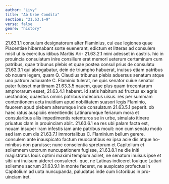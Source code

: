 ```yaml
---
author: "Livy"
title: "Ab Urbe Condita"
section: "21.63.1–9"
verse: false
genre: "history"
---
```


21.63.1.1
consulum designatorum alter Flaminius, cui eae legiones
quae Placentiae hibernabant sorte euenerant, edictum et
litteras ad consulem misit ut is exercitus idibus Martiis Ari-
21.63.2.1
mini adesset in castris. hic in prouincia consulatum inire
consilium erat memori ueterum certaminum cum patribus,
quae tribunus plebis et quae postea consul prius de consulatu
21.63.3.1
qui abrogabatur, dein de triumpho habuerat, inuisus etiam
patribus ob nouam legem, quam Q. Claudius tribunus plebis
aduersus senatum atque uno patrum adiuuante C. Flaminio
tulerat, ne quis senator cuiue senator pater fuisset maritimam
21.63.3.5
nauem, quae plus quam trecentarum amphorarum esset,
21.63.4.1
haberet. id satis habitum ad fructus ex agris uectandos;
quaestus omnis patribus indecorus uisus. res per summam
contentionem acta inuidiam apud nobilitatem suasori legis
Flaminio, fauorem apud plebem alterumque inde consulatum
21.63.5.1
peperit. ob haec ratus auspiciis ementiendis Latinarumque
feriarum mora et consularibus aliis impedimentis retenturos
se in urbe, simulato itinere priuatus clam in prouinciam abiit.
21.63.6.1
ea res ubi palam facta est, nouam insuper iram infestis iam
ante patribus mouit: non cum senatu modo sed iam cum dis
21.63.7.1
immortalibus C. Flaminium bellum gerere. consulem ante
inauspicato factum reuocantibus ex ipsa acie dis atque ho-
minibus non paruisse; nunc conscientia spretorum et
Capitolium et sollemnem uotorum nuncupationem fugisse,
21.63.8.1
ne die initi magistratus Iouis optimi maximi templum adiret,
ne senatum inuisus ipse et sibi uni inuisum uideret consuleret-
que, ne Latinas indiceret Iouique Latiari sollemne sacrum
21.63.9.1
in monte faceret, ne auspicato profectus in Capitolium ad
uota nuncupanda, paludatus inde cum lictoribus in pro-
uinciam iret.